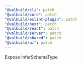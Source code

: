 ```yaml
---
"@valbuild/cli": patch
"@valbuild/core": patch
"@valbuild/eslint-plugin": patch
"@valbuild/next": patch
"@valbuild/react": patch
"@valbuild/server": patch
"@valbuild/shared": patch
"@valbuild/ui": patch
---
```


Expose InferSchemaType
